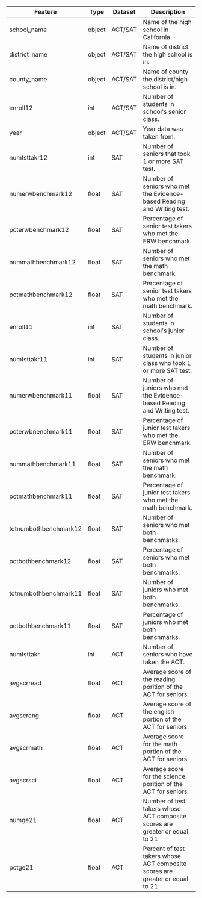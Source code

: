 |Feature|Type|Dataset|Description|
|---|---|---|---|
|school_name|object|ACT/SAT|Name of the high school in California|
|district_name|object|ACT/SAT|Name of district the high school is in.|
|county_name|object|ACT/SAT|Name of county the district/high school is in.|
|enroll12|int|ACT/SAT|Number of students in school's senior class.|
|year|object|ACT/SAT|Year data was taken from.|
|numtsttakr12|int|SAT|Number of seniors that took 1 or more SAT test.|
|numerwbenchmark12|float|SAT|Number of seniors who met the Evidence-based Reading and Writing test.|
|pcterwbenchmark12|float|SAT|Percentage of senior test takers who met the ERW benchmark.|
|nummathbenchmark12|float|SAT|Number of seniors who met the math benchmark.|
|pctmathbenchmark12|float|SAT|Percentage of senior test takers who met the math benchmark.|
|enroll11|int|SAT|Number of students in school's junior class.|
|numtsttakr11|int|SAT|Number of students in junior class who took 1 or more SAT test.|
|numerwbenchmark11|float|SAT|Number of juniors who met the Evidence-based Reading and Writing test.|
|pcterwbnenchmark11|float|SAT|Percentage of junior test takers who met the ERW benchmark.|
|nummathbenchmark11|float|SAT|Number of seniors who met the math benchmark.|
|pctmathbenchmark11|float|SAT|Percentage of junior test takers who met the math benchmark.|
|totnumbothbenchmark12|float|SAT|Number of seniors who met both benchmarks.|
|pctbothbenchmark12|float|SAT|Percentage of seniors who met both benchmarks.|
|totnumbothbenchmark11|float|SAT|Number of juniors who met both benchmarks.|
|pctbothbenchmark11|float|SAT|Percentage of juniors who met both benchmarks.|
|numtsttakr|int|ACT|Number of seniors who have taken the ACT.|
|avgscrread|float|ACT|Average score of the reading porition of the ACT for seniors.|
|avgscreng|float|ACT|Average score of the english portion of the ACT for seniors.|
|avgscrmath|float|ACT|Average score for the math portion of the ACT for seniors.|
|avgscrsci|float|ACT|Average score for the science porition of the ACT for seniors.|
|numge21|float|ACT|Number of test takers whose ACT composite scores are greater or equal to 21|
|pctge21|float|ACT|Percent of test takers whose ACT composite scores are greater or equal to 21